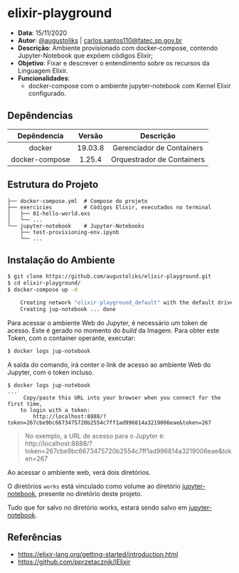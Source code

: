 # elixir-playground

- __Data__: 15/11/2020
- __Autor__: [@augustoliks](https://github.com/augustoliks) | <carlos.santos110@fatec.sp.gov.br>
- __Descrição__: Ambiente provisionado com docker-compose, contendo Jupyter-Notebook que expõem códigos Elixir;
- __Objetivo__: Fixar e descrever o entendimento sobre os recursos da Linguagem Elixir.
- __Funcionalidades__:
    - docker-compose com o ambiente jupyter-notebook com Kernel Elixir configurado.


## Depêndencias

Depêndencia     | Versão    | Descrição
:---:           |:---:      |:---:
docker          | 19.03.8   | Gerenciador de Containers
docker-compose  | 1.25.4    | Orquestrador de Containers

## Estrutura do Projeto

```shell
├── docker-compose.yml  # Compose do projeto
├── exercicies          # Códigos Elixir, executados no terminal
│   ├── 01-hello-world.exs
│   └── ...                 
└── jupyter-notebook    # Jupyter-Notebooks 
    ├── test-provisioning-env.ipynb
    └── ...
```

## Instalação do Ambiente

```bash
$ git clone https://github.com/augustoliks/elixir-playground.git
$ cd elixir-playground/
$ docker-compose up -d 

    Creating network "elixir-playground_default" with the default driver
    Creating jup-notebook ... done
```

Para acessar o ambiente Web do Jupyter, é necessário um token de acesso. Este é gerado no momento do _build_ da Imagem. Para obter este Token, com o container operante, executar:

```bash
$ docker logs jup-notebook 
```

A saída do comando, irá conter o link de acesso ao ambiente Web do Jupyter, com o token incluso.

```
$ docker logs jup-notebook 
...
     Copy/paste this URL into your browser when you connect for the first time,
    to login with a token:
        http://localhost:8888/?token=267cbe9bc6673475720b2554c7ff1ad996814a3219006eae&token=267
```

> No exemplo, a URL de acesso para o Jupyter é: http://localhost:8888/?token=267cbe9bc6673475720b2554c7ff1ad996814a3219006eae&token=267 

Ao acessar o ambiente web, verá dois diretórios.

[](.images/01.jpg)

O diretórios `works` está vinculado como volume ao diretório [jupyter-notebook](./jupyter-notebook), presente no diretório deste projeto. 

[](.images/02.jpg)

Tudo que for salvo no diretório works, estará sendo salvo em [jupyter-notebook](./jupyter-notebook).

## Referências

- https://elixir-lang.org/getting-started/introduction.html
- https://github.com/pprzetacznik/IElixir
